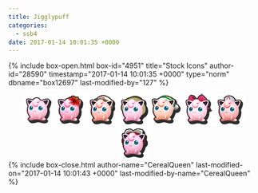 ```yaml
---
title: Jigglypuff
categories:
  - ssb4
date: 2017-01-14 10:01:35 +0000
---
```

{% include box-open.html box-id="4951" title="Stock Icons" author-id="28590" timestamp="2017-01-14 10:01:35 +0000" type="norm" dbname="box12697" last-modified-by="127" %}
<center><img src="Stock_1.png" /><img src="Stock_2.png" /><img src="Stock_3.png" /><img src="Stock_4.png" /><img src="Stock_5.png" /><img src="Stock_6.png" /><img src="Stock_7.png" /><img src="Stock_8.png" /></center>
{% include box-close.html author-name="CerealQueen" last-modified-on="2017-01-14 10:01:43 +0000" last-modified-by-name="CerealQueen" %}
